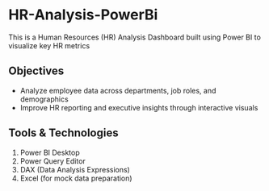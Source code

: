 # HR-Analysis-PowerBi
This is a Human Resources (HR) Analysis Dashboard built using Power BI to visualize key HR metrics

## Objectives
* Analyze employee data across departments, job roles, and demographics
* Improve HR reporting and executive insights through interactive visuals

## Tools & Technologies
1. Power BI Desktop
2. Power Query Editor
3. DAX (Data Analysis Expressions)
4. Excel (for mock data preparation)

